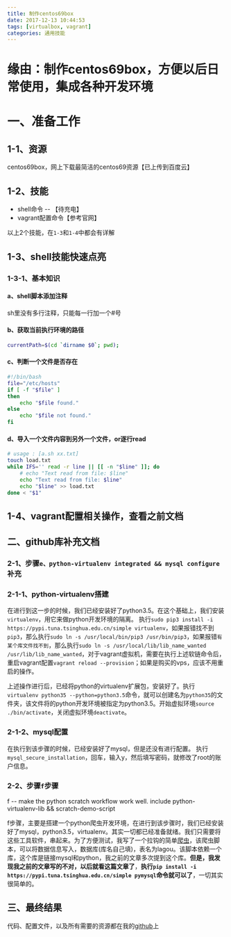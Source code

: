 ```yaml
---
title: 制作centos69box
date: 2017-12-13 10:44:53
tags: [virtualbox, vagrant]
categories: 通用技能
---
```


# 缘由：制作centos69box，方便以后日常使用，集成各种开发环境

<!--more-->

# 一、准备工作
## 1-1、资源
centos69box，网上下载最简洁的centos69资源【已上传到百度云】

## 1-2、技能
* shell命令 -- 【待充电】
* vagrant配置命令【参考官网】

以上2个技能，在`1-3`和`1-4`中都会有详解

## 1-3、shell技能快速点亮
### 1-3-1、基本知识
#### a、shell脚本添加注释
sh里没有多行注释，只能每一行加一个#号

#### b、获取当前执行环境的路径
```sh
currentPath=$(cd `dirname $0`; pwd);
```

#### c、判断一个文件是否存在
```sh
#!/bin/bash
file="/etc/hosts"
if [ -f "$file" ]
then
	echo "$file found."
else
	echo "$file not found."
fi
```

#### d、导入一个文件内容到另外一个文件，or逐行read
```sh
# usage : [a.sh xx.txt]
touch load.txt
while IFS='' read -r line || [[ -n "$line" ]]; do
    # echo "Text read from file: $line"
    echo "Text read from file: $line"
    echo "$line" >> load.txt
done < "$1"
```

## 1-4、vagrant配置相关操作，查看之前文档

## 二、github库补充文档
### 2-1、步骤`e、python-virtualenv integrated && mysql configure`补充
### 2-1-1、python-virtualenv搭建
在进行到这一步的时候，我们已经安装好了python3.5。在这个基础上，我们安装`virtualenv`，用它来做python开发环境的隔离。
执行`sudo pip3 install -i https://pypi.tuna.tsinghua.edu.cn/simple virtualenv`，如果报错找不到`pip3`，那么执行`sudo ln -s /usr/local/bin/pip3 /usr/bin/pip3`，如果报错`有某个库文件找不到`，那么执行`sudo ln -s /usr/local/lib/lib_name_wanted /usr/lib/lib_name_wanted`，对于vagrant虚拟机，需要在执行上述软链命令后，重启vagrant配置`vagrant reload --provision`；如果是购买的vps，应该不用重启的操作。

上述操作进行后，已经将python的virtualenv扩展包，安装好了。执行`virtualenv python35 --python=python3.5`命令，就可以创建名为`python35`的文件夹，该文件将的python开发环境被指定为python3.5。开始虚拟环境`source ./bin/activate`，关闭虚拟环境`deactivate`。

### 2-1-2、mysql配置
在执行到该步骤的时候，已经安装好了mysql，但是还没有进行配置。
执行`mysql_secure_installation`，回车，输入y，然后填写密码，就修改了root的账户信息。

### 2-2、步骤`f`步骤
f -- make the python scratch workflow work well. include python-virtualenv-lib && scratch-demo-script

f步骤，主要是搭建一个python爬虫开发环境，在进行到该步骤时，我们已经安装好了mysql，python3.5，virtualenv。其实一切都已经准备就绪。我们只需要将这些工具软件，串起来。为了方便测试，我写了一个拉钩的简单[爬虫](https://github.com/limhang/lagouzhaopingou/blob/master/python/lagou_sql.py)，该爬虫脚本，可以将数据信息写入，数据库(库名自己填)，表名为lagou。该脚本依赖一个库，这个库是链接mysql和python，我之前的文章多次提到这个库。**但是，我发现我之前的文章写的不对，以后就看这篇文章了**，**执行`pip install -i https://pypi.tuna.tsinghua.edu.cn/simple pymysql`命令就可以了**，一切其实很简单的。


## 三、最终结果
代码、配置文件，以及所有需要的资源都在我的[github](https://github.com/limhang/centos69)上
